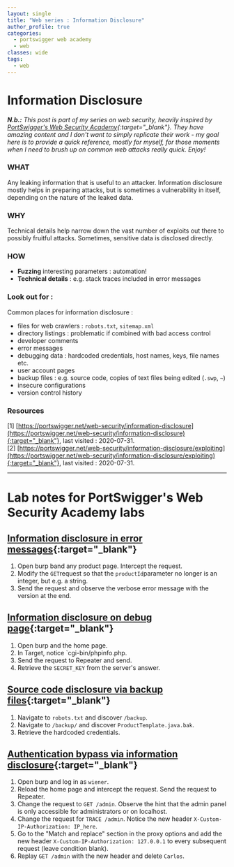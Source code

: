 ```yaml
---
layout: single
title: "Web series : Information Disclosure"
author_profile: true
categories:
  - portswigger web academy
  - web
classes: wide
tags:
  - web
---
```


# Information Disclosure

***N.b.:*** *This post is part of my series on web security, heavily inspired by [PortSwigger's Web Security Academy](https://portswigger.net/web-security){:target="_blank"}. They have amazing content and I don't want to simply replicate their work - my goal here is to provide a quick reference, mostly for myself, for those moments when I need to brush up on common web attacks really quick. Enjoy!*

### WHAT
Any leaking information that is useful to an attacker. Information disclosure mostly helps in preparing attacks, but is sometimes a vulnerability in itself, depending on the nature of the leaked data.

### WHY
Technical details help narrow down the vast number of exploits out there to possibly fruitful attacks. Sometimes, sensitive data is disclosed directly.

### HOW
* __Fuzzing__ interesting parameters : automation!
* __Technical details__ : e.g. stack traces included in error messages


### Look out for :
Common places for information disclosure :
* files for web crawlers : `robots.txt`, `sitemap.xml`
* directory listings : problematic if combined with bad access control
* developer comments
* error messages
* debugging data : hardcoded credentials, host names, keys, file names etc.
* user account pages
* backup files : e.g. source code, copies of text files being edited (`.swp`, `~`)
* insecure configurations
* version control history




### Resources
[1] [https://portswigger.net/web-security/information-disclosure](https://portswigger.net/web-security/information-disclosure){:target="_blank"}, last visited : 2020-07-31.  
[2] [https://portswigger.net/web-security/information-disclosure/exploiting](https://portswigger.net/web-security/information-disclosure/exploiting){:target="_blank"}, last visited : 2020-07-31.

-------

# Lab notes for PortSwigger's Web Security Academy labs
## [Information disclosure in error messages](https://portswigger.net/web-security/information-disclosure/exploiting/lab-infoleak-in-error-messages){:target="_blank"}
1. Open burp band any product page. Intercept the request.
2. Modify the `GET`request so that the `productId`parameter no longer is an integer, but e.g. a string.
3. Send the request and observe the verbose error message with the version at the end.


## [Information disclosure on debug page](https://portswigger.net/web-security/information-disclosure/exploiting/lab-infoleak-on-debug-page){:target="_blank"}
1. Open burp and the home page.
2. In Target, notice `cgi-bin/phpinfo.php.
3. Send the request to Repeater and send.
4. Retrieve the `SECRET_KEY` from the server's answer.  


## [Source code disclosure via backup files](https://portswigger.net/web-security/information-disclosure/exploiting/lab-infoleak-via-backup-files){:target="_blank"}
1. Navigate to `robots.txt` and discover `/backup`.
2. Navigate to `/backup/` and discover `ProductTemplate.java.bak`.
3. Retrieve the hardcoded credentials.

## [Authentication bypass via information disclosure](https://portswigger.net/web-security/information-disclosure/exploiting/lab-infoleak-authentication-bypass){:target="_blank"}
1. Open burp and log in as `wiener`.
2. Reload the home page and intercept the request. Send the request to Repeater.
3. Change the request to `GET /admin`. Observe the hint that the admin panel is only accessible for administrators or on localhost.
4. Change the request for `TRACE /admin`. Notice the new header `X-Custom-IP-Authorization: IP_here`.
5. Go to the "Match and replace" section in the proxy options and add the new header `X-Custom-IP-Authorization: 127.0.0.1` to every subsequent request (leave condition blank).
6. Replay `GET /admin` with the new header and delete `Carlos`.
